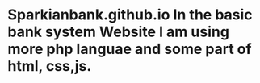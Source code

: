 # Sparkianbank.github.io In the basic bank system Website I am using more php languae and some part of html, css,js. 
